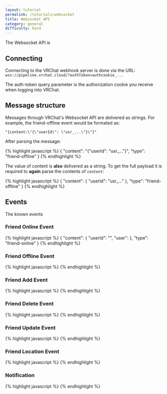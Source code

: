 ```yaml
---
layout: tutorial
permalink: /tutorials/websocket
title: Websocket API
category: general
difficulty: hard
---
```


The Websocket API is

## Connecting

Connecting to the VRChat webhook server is done via the URL:
`wss://pipeline.vrchat.cloud/?authToken=authcookie_...`

The auth-token query parameter is the authorization cookie you receive when logging into VRChat.

## Message structure

Messages through VRChat's Websocket API are delivered as strings.
For example, the friend-offline event would be formated as:

```
"{content:\"{\"userId\": \"usr_...\"}\"}"
```

After parsing the message:

{% highlight javascript %}
{
    "content": "{\"userId\": \"usr_...\"}",
    "type": "friend-offline"
}
{% endhighlight %}

The value of content is **also** delivered as a string.
To get the full payload it is required to **again** parse the contents of `content`:

{% highlight javascript %}
{
    "content": {
        "userId": "usr_..."
    },
    "type": "friend-offline"
}
{% endhighlight %}

## Events

The known events

### Friend Online Event

{% highlight javascript %}
{
    "content": {
        "userId": "<userId>",
        "user": <userObject>
    },
    "type": "friend-online"
}
{% endhighlight %}

### Friend Offline Event

{% highlight javascript %}
{% endhighlight %}

### Friend Add Event

{% highlight javascript %}
{% endhighlight %}

### Friend Delete Event

{% highlight javascript %}
{% endhighlight %}

### Friend Update Event

{% highlight javascript %}
{% endhighlight %}

### Friend Location Event

{% highlight javascript %}
{% endhighlight %}

### Notification

{% highlight javascript %}
{% endhighlight %}
